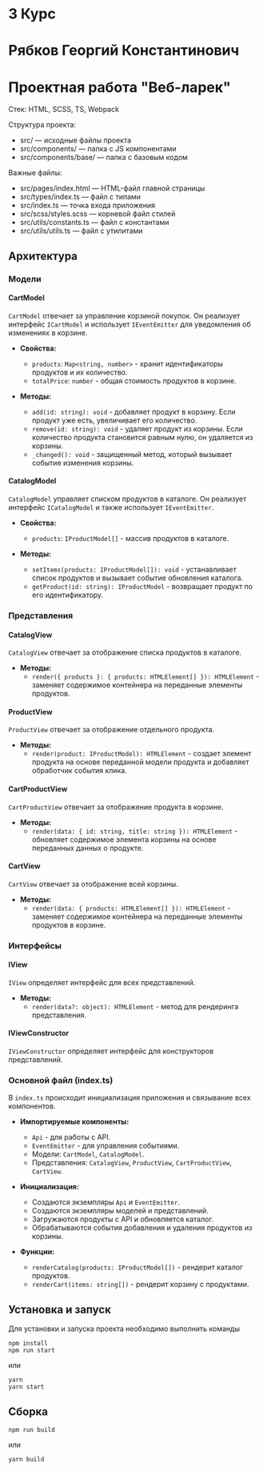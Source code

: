 # 3 Курс

# Рябков Георгий Константинович

# Проектная работа "Веб-ларек"

Стек: HTML, SCSS, TS, Webpack

Структура проекта:
- src/ — исходные файлы проекта
- src/components/ — папка с JS компонентами
- src/components/base/ — папка с базовым кодом

Важные файлы:
- src/pages/index.html — HTML-файл главной страницы
- src/types/index.ts — файл с типами
- src/index.ts — точка входа приложения
- src/scss/styles.scss — корневой файл стилей
- src/utils/constants.ts — файл с константами
- src/utils/utils.ts — файл с утилитами

## Архитектура

### Модели

#### CartModel

`CartModel` отвечает за управление корзиной покупок. Он реализует интерфейс `ICartModel` и использует `IEventEmitter` для уведомления об изменениях в корзине.

- **Свойства:**
  - `products`: `Map<string, number>` - хранит идентификаторы продуктов и их количество.
  - `totalPrice`: `number` - общая стоимость продуктов в корзине.

- **Методы:**
  - `add(id: string): void` - добавляет продукт в корзину. Если продукт уже есть, увеличивает его количество.
  - `remove(id: string): void` - удаляет продукт из корзины. Если количество продукта становится равным нулю, он удаляется из корзины.
  - `_changed(): void` - защищенный метод, который вызывает событие изменения корзины.

#### CatalogModel

`CatalogModel` управляет списком продуктов в каталоге. Он реализует интерфейс `ICatalogModel` и также использует `IEventEmitter`.

- **Свойства:**
  - `products`: `IProductModel[]` - массив продуктов в каталоге.

- **Методы:**
  - `setItems(products: IProductModel[]): void` - устанавливает список продуктов и вызывает событие обновления каталога.
  - `getProduct(id: string): IProductModel` - возвращает продукт по его идентификатору.

### Представления

#### CatalogView

`CatalogView` отвечает за отображение списка продуктов в каталоге.

- **Методы:**
  - `render({ products }: { products: HTMLElement[] }): HTMLElement` - заменяет содержимое контейнера на переданные элементы продуктов.

#### ProductView

`ProductView` отвечает за отображение отдельного продукта.

- **Методы:**
  - `render(product: IProductModel): HTMLElement` - создает элемент продукта на основе переданной модели продукта и добавляет обработчик события клика.

#### CartProductView

`CartProductView` отвечает за отображение продукта в корзине.

- **Методы:**
  - `render(data: { id: string, title: string }): HTMLElement` - обновляет содержимое элемента корзины на основе переданных данных о продукте.

#### CartView

`CartView` отвечает за отображение всей корзины.

- **Методы:**
  - `render(data: { products: HTMLElement[] }): HTMLElement` - заменяет содержимое контейнера на переданные элементы продуктов в корзине.

### Интерфейсы

#### IView

`IView` определяет интерфейс для всех представлений.

- **Методы:**
  - `render(data?: object): HTMLElement` - метод для рендеринга представления.

#### IViewConstructor

`IViewConstructor` определяет интерфейс для конструкторов представлений.

### Основной файл (index.ts)

В `index.ts` происходит инициализация приложения и связывание всех компонентов.

- **Импортируемые компоненты:**
  - `Api` - для работы с API.
  - `EventEmitter` - для управления событиями.
  - Модели: `CartModel`, `CatalogModel`.
  - Представления: `CatalogView`, `ProductView`, `CartProductView`, `CartView`.

- **Инициализация:**
  - Создаются экземпляры `Api` и `EventEmitter`.
  - Создаются экземпляры моделей и представлений.
  - Загружаются продукты с API и обновляется каталог.
  - Обрабатываются события добавления и удаления продуктов из корзины.

- **Функции:**
  - `renderCatalog(products: IProductModel[])` - рендерит каталог продуктов.
  - `renderCart(items: string[])` - рендерит корзину с продуктами.

## Установка и запуск
Для установки и запуска проекта необходимо выполнить команды

```
npm install
npm run start
```

или

```
yarn
yarn start
```
## Сборка

```
npm run build
```

или

```
yarn build
```